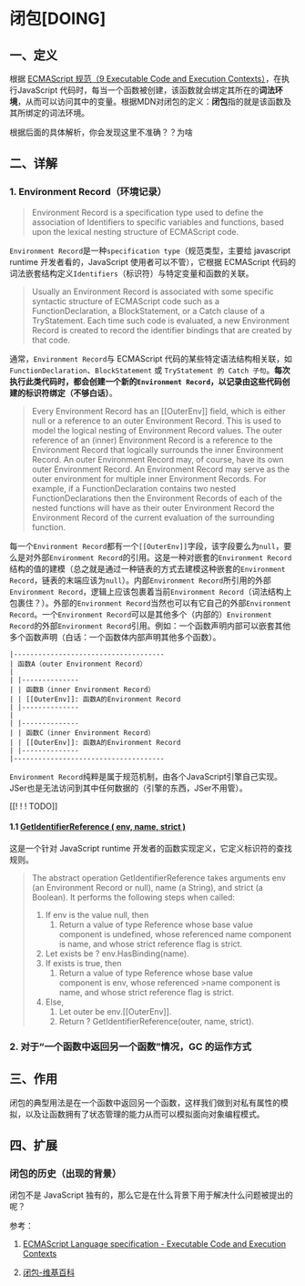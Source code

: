 # 闭包[DOING]

## 一、定义

根据 [ECMAScript 规范（9 Executable Code and Execution Contexts）](https://tc39.es/ecma262/#sec-environment-records)，在执行JavaScript 代码时，每当一个函数被创建，该函数就会绑定其所在的**词法环境**，从而可以访问其中的变量。根据MDN对闭包的定义：**闭包**指的就是该函数及其所绑定的词法环境。

根据后面的具体解析，你会发现这里不准确？？为啥

## 二、详解

### 1. Environment Record（环境记录）

> Environment Record is a specification type used to define the association of Identifiers to specific variables and functions, based upon the lexical nesting structure of ECMAScript code.

`Environment Record`是一种`specification type`（规范类型，主要给 javascript runtime 开发者看的，JavaScript 使用者可以不管），它根据 ECMAScript 代码的词法嵌套结构定义`Identifiers`（标识符）与特定变量和函数的关联。

> Usually an Environment Record is associated with some specific syntactic structure of ECMAScript code such as a FunctionDeclaration, a BlockStatement, or a Catch clause of a TryStatement. Each time such code is evaluated, a new Environment Record is created to record the identifier bindings that are created by that code.

通常，`Environment Record`与 ECMAScript 代码的某些特定语法结构相关联，如 `FunctionDeclaration`、`BlockStatement` 或 `TryStatement 的 Catch 子句`。**每次执行此类代码时，都会创建一个新的`Environment Record`，以记录由这些代码创建的标识符绑定（不够白话）**。

> Every Environment Record has an [[OuterEnv]] field, which is either null or a reference to an outer Environment Record. This is used to model the logical nesting of Environment Record values. The outer reference of an (inner) Environment Record is a reference to the Environment Record that logically surrounds the inner Environment Record. An outer Environment Record may, of course, have its own outer Environment Record. An Environment Record may serve as the outer environment for multiple inner Environment Records. For example, if a FunctionDeclaration contains two nested FunctionDeclarations then the Environment Records of each of the nested functions will have as their outer Environment Record the Environment Record of the current evaluation of the surrounding function.

每一个`Environment Record`都有一个`[[OuterEnv]]`字段，该字段要么为`null`，要么是对外部`Environment Record`的引用。这是一种对嵌套的`Environment Record`结构的值的建模（总之就是通过一种链表的方式去建模这种嵌套的`Environment Record`，链表的末端应该为`null`）。内部`Environment Record`所引用的外部`Environment Record`，逻辑上应该包裹着当前`Environment Record`（词法结构上包裹住？）。外部的`Environment Record`当然也可以有它自己的外部`Environment Record`。一个`Environment Record`可以是其他多个（内部的）`Environment Record`的外部`Environment Record`引用。例如：一个函数声明内部可以嵌套其他多个函数声明（白话：一个函数体内部声明其他多个函数）。

```
|-------------------------------------
| 函数A（outer Environment Record）  
| 
| |--------------
| | 函数B（inner Environment Record） 
| | [[OuterEnv]]: 函数A的Environment Record
| |--------------
|
| |--------------
| | 函数C（inner Environment Record）
| | [[OuterEnv]]: 函数A的Environment Record
| |--------------
|-------------------------------------
```

`Environment Record`纯粹是属于规范机制，由各个JavaScript引擎自己实现。JSer也是无法访问到其中任何数据的（引擎的东西，JSer不用管）。



[[! ! ! TODO]]

#### 1.1 [GetIdentifierReference ( env, name, strict )](https://tc39.es/ecma262/#sec-getidentifierreference)

这是一个针对 JavaScript runtime 开发者的函数实现定义，它定义标识符的查找规则。

> The abstract operation GetIdentifierReference takes arguments env (an Environment Record or null), name (a String), and strict (a Boolean). It performs the following steps when called:
>
> 1. If env is the value null, then
>    1. Return a value of type Reference whose base value component is undefined, whose referenced name component is name, and whose strict reference flag is strict.
> 2. Let exists be ? env.HasBinding(name).
> 3. If exists is true, then
>    1. Return a value of type Reference whose base value component is env, whose referenced >name component is name, and whose strict reference flag is strict.
> 4. Else,
>    1. Let outer be env.[[OuterEnv]].
>    2. Return ? GetIdentifierReference(outer, name, strict).

### 2. 对于“一个函数中返回另一个函数”情况，GC 的运作方式

## 三、作用

闭包的典型用法是在一个函数中返回另一个函数，这样我们做到对私有属性的模拟，以及让函数拥有了状态管理的能力从而可以模拟面向对象编程模式。

## 四、扩展

### 闭包的历史（出现的背景）

闭包不是 JavaScript 独有的，那么它是在什么背景下用于解决什么问题被提出的呢？

参考：

1. [ECMAScript Language specification - Executable Code and Execution Contexts](https://tc39.es/ecma262/#sec-executable-code-and-execution-contexts)

2. [闭包-维基百科]()
